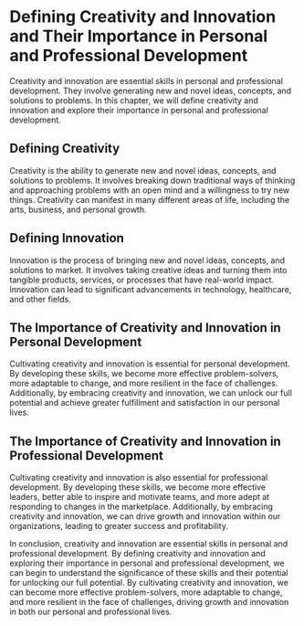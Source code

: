 Defining Creativity and Innovation and Their Importance in Personal and Professional Development
=========================================================================================================================

Creativity and innovation are essential skills in personal and professional development. They involve generating new and novel ideas, concepts, and solutions to problems. In this chapter, we will define creativity and innovation and explore their importance in personal and professional development.

Defining Creativity
-------------------

Creativity is the ability to generate new and novel ideas, concepts, and solutions to problems. It involves breaking down traditional ways of thinking and approaching problems with an open mind and a willingness to try new things. Creativity can manifest in many different areas of life, including the arts, business, and personal growth.

Defining Innovation
-------------------

Innovation is the process of bringing new and novel ideas, concepts, and solutions to market. It involves taking creative ideas and turning them into tangible products, services, or processes that have real-world impact. Innovation can lead to significant advancements in technology, healthcare, and other fields.

The Importance of Creativity and Innovation in Personal Development
-------------------------------------------------------------------

Cultivating creativity and innovation is essential for personal development. By developing these skills, we become more effective problem-solvers, more adaptable to change, and more resilient in the face of challenges. Additionally, by embracing creativity and innovation, we can unlock our full potential and achieve greater fulfillment and satisfaction in our personal lives.

The Importance of Creativity and Innovation in Professional Development
-----------------------------------------------------------------------

Cultivating creativity and innovation is also essential for professional development. By developing these skills, we become more effective leaders, better able to inspire and motivate teams, and more adept at responding to changes in the marketplace. Additionally, by embracing creativity and innovation, we can drive growth and innovation within our organizations, leading to greater success and profitability.

In conclusion, creativity and innovation are essential skills in personal and professional development. By defining creativity and innovation and exploring their importance in personal and professional development, we can begin to understand the significance of these skills and their potential for unlocking our full potential. By cultivating creativity and innovation, we can become more effective problem-solvers, more adaptable to change, and more resilient in the face of challenges, driving growth and innovation in both our personal and professional lives.
